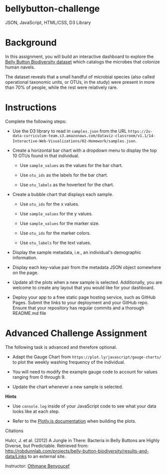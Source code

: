 # bellybutton-challenge
JSON, JavaScript, HTML/CSS, D3 Library


# **Background**
In this assignment, you will build an interactive dashboard to explore the [Belly Button Biodiversity dataset](https://robdunnlab.com/projects/belly-button-biodiversity/) which catalogs the microbes that colonize human navels.

The dataset reveals that a small handful of microbial species (also called operational taxonomic units, or OTUs, in the study) were present in more than 70% of people, while the rest were relatively rare.

# **Instructions**

Complete the following steps:

- Use the D3 library to read in `samples.json` from the URL ```https://2u-data-curriculum-team.s3.amazonaws.com/dataviz-classroom/v1.1/14-Interactive-Web-Visualizations/02-Homework/samples.json```.

- Create a horizontal bar chart with a dropdown menu to display the top 10 OTUs found in that individual.

  - Use `sample_values` as the values for the bar chart.

  - Use `otu_ids` as the labels for the bar chart.

  - Use `otu_labels` as the hovertext for the chart.

- Create a bubble chart that displays each sample.

  - Use `otu_ids` for the x values.

  - Use `sample_values` for the y values.

  - Use `sample_values` for the marker size.

  - Use `otu_ids` for the marker colors.

  - Use `otu_labels` for the text values.

- Display the sample metadata, i.e., an individual's demographic information.

- Display each key-value pair from the metadata JSON object somewhere on the page.

- Update all the plots when a new sample is selected. Additionally, you are welcome to create any layout that you would like for your dashboard.

- Deploy your app to a free static page hosting service, such as GitHub Pages. Submit the links to your deployment and your GitHub repo. Ensure that your repository has regular commits and a thorough README.md file

# **Advanced Challenge Assignment**

The following task is advanced and therefore optional.

- Adapt the Gauge Chart from ```https://plot.ly/javascript/gauge-charts/``` to plot the weekly washing frequency of the individual.

- You will need to modify the example gauge code to account for values ranging from 0 through 9.

- Update the chart whenever a new sample is selected.

**Hints**

- Use `console.log` inside of your JavaScript code to see what your data looks like at each step.

- Refer to the [Plotly.js documentation](https://plotly.com/javascript/) when building the plots.

Citations

Hulcr, J. et al. (2012) A Jungle in There: Bacteria in Belly Buttons are Highly Diverse, but Predictable. Retrieved from: http://robdunnlab.com/projects/belly-button-biodiversity/results-and-data/Links to an external site.

Instructor: [Othmane Benyoucef](https://www.linkedin.com/in/othmane-benyoucef-219a8637/)


